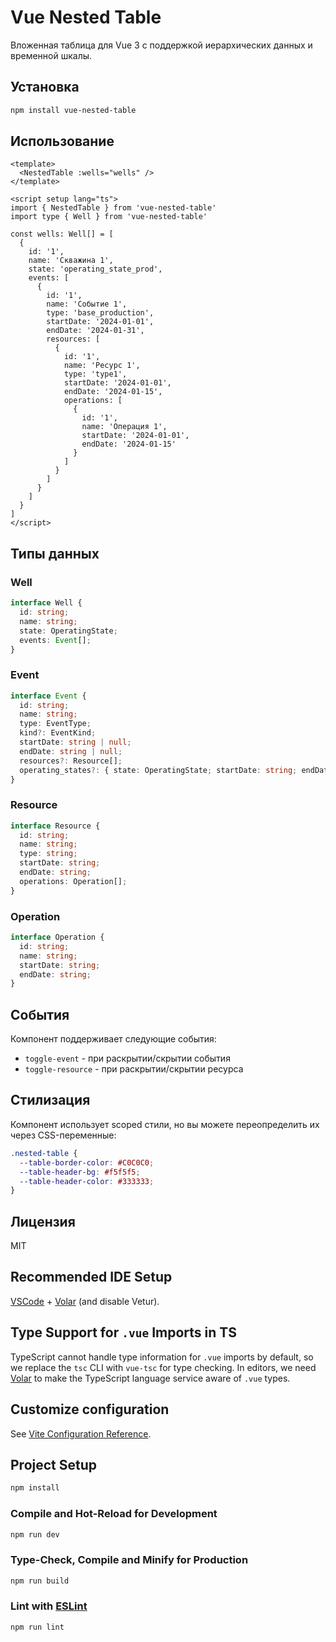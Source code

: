 # Vue Nested Table

Вложенная таблица для Vue 3 с поддержкой иерархических данных и временной шкалы.

## Установка

```bash
npm install vue-nested-table
```

## Использование

```vue
<template>
  <NestedTable :wells="wells" />
</template>

<script setup lang="ts">
import { NestedTable } from 'vue-nested-table'
import type { Well } from 'vue-nested-table'

const wells: Well[] = [
  {
    id: '1',
    name: 'Скважина 1',
    state: 'operating_state_prod',
    events: [
      {
        id: '1',
        name: 'Событие 1',
        type: 'base_production',
        startDate: '2024-01-01',
        endDate: '2024-01-31',
        resources: [
          {
            id: '1',
            name: 'Ресурс 1',
            type: 'type1',
            startDate: '2024-01-01',
            endDate: '2024-01-15',
            operations: [
              {
                id: '1',
                name: 'Операция 1',
                startDate: '2024-01-01',
                endDate: '2024-01-15'
              }
            ]
          }
        ]
      }
    ]
  }
]
</script>
```

## Типы данных

### Well
```typescript
interface Well {
  id: string;
  name: string;
  state: OperatingState;
  events: Event[];
}
```

### Event
```typescript
interface Event {
  id: string;
  name: string;
  type: EventType;
  kind?: EventKind;
  startDate: string | null;
  endDate: string | null;
  resources?: Resource[];
  operating_states?: { state: OperatingState; startDate: string; endDate: string; }[];
}
```

### Resource
```typescript
interface Resource {
  id: string;
  name: string;
  type: string;
  startDate: string;
  endDate: string;
  operations: Operation[];
}
```

### Operation
```typescript
interface Operation {
  id: string;
  name: string;
  startDate: string;
  endDate: string;
}
```

## События

Компонент поддерживает следующие события:
- `toggle-event` - при раскрытии/скрытии события
- `toggle-resource` - при раскрытии/скрытии ресурса

## Стилизация

Компонент использует scoped стили, но вы можете переопределить их через CSS-переменные:

```css
.nested-table {
  --table-border-color: #C0C0C0;
  --table-header-bg: #f5f5f5;
  --table-header-color: #333333;
}
```

## Лицензия

MIT

## Recommended IDE Setup

[VSCode](https://code.visualstudio.com/) + [Volar](https://marketplace.visualstudio.com/items?itemName=Vue.volar) (and disable Vetur).

## Type Support for `.vue` Imports in TS

TypeScript cannot handle type information for `.vue` imports by default, so we replace the `tsc` CLI with `vue-tsc` for type checking. In editors, we need [Volar](https://marketplace.visualstudio.com/items?itemName=Vue.volar) to make the TypeScript language service aware of `.vue` types.

## Customize configuration

See [Vite Configuration Reference](https://vite.dev/config/).

## Project Setup

```sh
npm install
```

### Compile and Hot-Reload for Development

```sh
npm run dev
```

### Type-Check, Compile and Minify for Production

```sh
npm run build
```

### Lint with [ESLint](https://eslint.org/)

```sh
npm run lint
```
